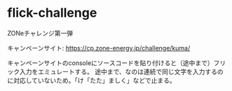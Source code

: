 # flick-challenge
ZONeチャレンジ第一弾

キャンペーンサイト: https://cp.zone-energy.jp/challenge/kuma/

キャンペーンサイトのconsoleにソースコードを貼り付けると（途中まで）フリック入力をエミュレートする。
途中まで、なのは連続で同じ文字を入力するのに対応していないため。「け「たた」ましく」などで止まる。
